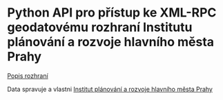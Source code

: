 # Python API pro přístup ke XML-RPC geodatovému rozhraní Institutu plánování a rozvoje hlavního města Prahy

[Popis rozhraní](http://app.urm.cz/ws/index.html)

Data spravuje a vlastni [Institut plánování a rozvoje hlavního města Prahy](http://www.iprpraha.cz/)


